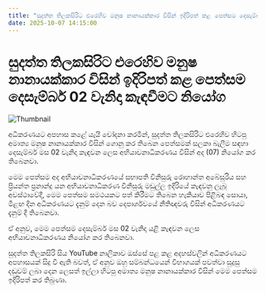 ```yaml
---
title: "සුදත්ත තිලකසිරිට එරෙහිව මනුෂ නානායක්කාර විසින් ඉදිරිපත් කළ පෙත්සම දෙසැම්බර් 02 වැනිදා කැඳවීමට නියෝග"
date: 2025-10-07 14:15:00
---
```


# සුදත්ත තිලකසිරිට එරෙහිව මනුෂ නානායක්කාර විසින් ඉදිරිපත් කළ පෙත්සම දෙසැම්බර් 02 වැනිදා කැඳවීමට නියෝග

![Thumbnail](https://helakuru.sgp1.cdn.digitaloceanspaces.com/esana/images/lib/court-2.jpg)

අධිකරණයට අපහාස කළේ යැයි චෝදනා කරමින්, සුදත්ත තිලකසිරිට එරෙහිව හිටපු අමාත්‍ය මනුෂ නානායක්කාර විසින් ගොනු කර තිබෙන පෙත්සමක් සලකා බැලීම සඳහා දෙසැම්බර් මස 02 වැනිදා කැඳවන ලෙස අභියාචනාධිකරණය විසින් අද (07) නියෝග කර තිබෙනවා.

මෙම පෙත්සම අද අභියාචනාධිකරණයේ සභාපති විනිසුරු රොහාන්ත අබේසූරිය සහ ප්‍රියන්ත ප්‍රනාන්දු යන අභියාචනාධිකරණ විනිසුරු මඩුල්ල ඉදිරියේ කැඳවනු ලැබූ අවස්ථාවේදී, මෙම පෙත්සම සමථයකට පත් කිරීමට තිබෙන හැකියාව පිළිබඳ සොයා, මීළඟ දින අධිකරණයට දැනුම් දෙන බව දෙපාර්ශවයේ නීතිඥවරු විසින් අධිකරණයට දැනුම් දී තිබෙනවා.

ඒ අනුව, මෙම පෙත්සම දෙසැම්බර් මස 02 වැනිදා යළි කැඳවන ලෙස අභියාචනාධිකරණය නියෝග කර තිබෙනවා.

සුදත්ත තිලකසිරි සිය YouTube නාලිකාව ඔස්සේ පළ කළ අදහස්වලින් අධිකරණයට අපහාසයක් සිදු වී ඇති බවත්, ඒ අනුව ඔහු සම්බන්ධයෙන් විභාගයක් පවත්වා සුදුසු දඬුවම් ලබා දෙන ලෙසත් ඉල්ලා හිටපු අමාත්‍ය මනුෂ නානායක්කාර විසින් මෙම පෙත්සම ඉදිරිපත් කර තිබුණා.

